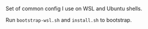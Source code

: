 Set of common config I use on WSL and Ubuntu shells.

Run `bootstrap-wsl.sh` and `install.sh` to bootstrap.

